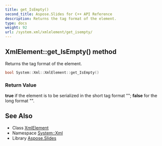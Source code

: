 ```yaml
---
title: get_IsEmpty()
second_title: Aspose.Slides for C++ API Reference
description: Returns the tag format of the element.
type: docs
weight: 92
url: /system.xml/xmlelement/get_isempty/
---
```

## XmlElement::get_IsEmpty() method


Returns the tag format of the element.

```cpp
bool System::Xml::XmlElement::get_IsEmpty()
```


### Return Value

**true** if the element is to be serialized in the short tag format \"<tt><item/></tt>\"; **false** for the long format \"<tt><item></item></tt>\".

## See Also

* Class [XmlElement](../)
* Namespace [System::Xml](../../)
* Library [Aspose.Slides](../../../)